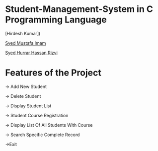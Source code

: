 # Student-Management-System in C Programming Language

[Hirdesh Kumar](

[Syed Mustafa Imam](https://github.com/SyedMustafaImam)

[Syed Hurrar Hassan Rizvi](https://github.com/HurrarHasan)

# Features of the Project

-> Add New Student

-> Delete Student

-> Display Student List

-> Student Course Registration

-> Display List Of All Students With Course
 
-> Search Specific Complete Record
 
->Exit
